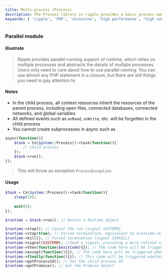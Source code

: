```yaml
---
title: Multi-process (Process)
description: The Process library in ripple provides a basic process manager for starting a new process in ripple and can communicate through pipes.
keywords: [ 'ripple', 'PHP', 'coroutine', 'high performance', 'high concurrency', 'process', 'pipeline', 'Process' ]
---
```


### Parallel module

#### illustrate

> Ripple provides parallel running support of runtime, which relies on multiple processes and abstracts the details of
> multiple processes. Users only need to care about how to use parallel running.
> You can use almost any PHP statement in a closure, but there are still things you need to pay attention to

#### Notes

* In the child process, all context resources inherit the resources of the parent process, including open files,
  connected databases, connected networks, and global variables
* All defined events such as `onRead`, `onWrite`, etc. will be forgotten in the child process
* You cannot create subprocesses in async such as

```php
async(function(){
    $task = Co\System::Process()->task(function(){
        // child process
    });
    $task->run();
});
```

> This will throw an exception `ProcessException`

#### Usage

```php
$task = Co\System::Process()->task(function(){
    sleep(10);
    
    exit(0);
});

$runtime = $task->run(); // Return a Runtime object

$runtime->stop(); // Cancel the run (signal SIGTERM)
$runtime->stop(true); // Forced termination, equivalent to $runtime->kill()
$runtime->kill(); // Forced termination (signal SIGKILL)
$runtime->signal(SIGTERM); //Send a signal, providing a more refined control method
$runtime->then(function($exitCode){}); // The code here will be triggered when the program exits normally, code is the exit code
$runtime->except(function(){}); // The code here will be triggered when the program exits abnormally. You can handle exceptions here, such as process daemon/task restart
$runtime->finally(function(){}); // This code will be triggered whether the program exits normally or abnormally.
$runtime->getProcessId(); // Get the child process ID
$runtime->getPromise(); // Get the Promise object
```
